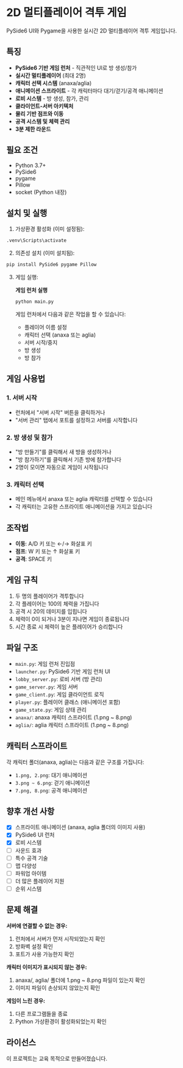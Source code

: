 # 2D 멀티플레이어 격투 게임

PySide6 UI와 Pygame을 사용한 실시간 2D 멀티플레이어 격투 게임입니다.

## 특징

- **PySide6 기반 게임 런처** - 직관적인 UI로 방 생성/참가
- **실시간 멀티플레이어** (최대 2명)
- **캐릭터 선택 시스템** (anaxa/aglia)
- **애니메이션 스프라이트** - 각 캐릭터마다 대기/걷기/공격 애니메이션
- **로비 시스템** - 방 생성, 참가, 관리
- **클라이언트-서버 아키텍처**
- **물리 기반 점프와 이동**
- **공격 시스템 및 체력 관리**
- **3분 제한 라운드**

## 필요 조건

- Python 3.7+
- PySide6
- pygame
- Pillow
- socket (Python 내장)

## 설치 및 실행

1. 가상환경 활성화 (이미 설정됨):
```bash
.venv\Scripts\activate
```

2. 의존성 설치 (이미 설치됨):
```bash
pip install PySide6 pygame Pillow
```

3. 게임 실행:

   **게임 런처 실행**
   ```bash
   python main.py
   ```

   게임 런처에서 다음과 같은 작업을 할 수 있습니다:
   - 플레이어 이름 설정
   - 캐릭터 선택 (anaxa 또는 aglia)
   - 서버 시작/중지
   - 방 생성
   - 방 참가

## 게임 사용법

### 1. 서버 시작
- 런처에서 "서버 시작" 버튼을 클릭하거나
- "서버 관리" 탭에서 포트를 설정하고 서버를 시작합니다

### 2. 방 생성 및 참가
- "방 만들기"를 클릭해서 새 방을 생성하거나
- "방 참가하기"를 클릭해서 기존 방에 참가합니다
- 2명이 모이면 자동으로 게임이 시작됩니다

### 3. 캐릭터 선택
- 메인 메뉴에서 anaxa 또는 aglia 캐릭터를 선택할 수 있습니다
- 각 캐릭터는 고유한 스프라이트 애니메이션을 가지고 있습니다

## 조작법

- **이동**: A/D 키 또는 ←/→ 화살표 키
- **점프**: W 키 또는 ↑ 화살표 키
- **공격**: SPACE 키

## 게임 규칙

1. 두 명의 플레이어가 격투합니다
2. 각 플레이어는 100의 체력을 가집니다
3. 공격 시 20의 데미지를 입힙니다
4. 체력이 0이 되거나 3분이 지나면 게임이 종료됩니다
5. 시간 종료 시 체력이 높은 플레이어가 승리합니다

## 파일 구조

- `main.py`: 게임 런처 진입점
- `launcher.py`: PySide6 기반 게임 런처 UI
- `lobby_server.py`: 로비 서버 (방 관리)
- `game_server.py`: 게임 서버
- `game_client.py`: 게임 클라이언트 로직
- `player.py`: 플레이어 클래스 (애니메이션 포함)
- `game_state.py`: 게임 상태 관리
- `anaxa/`: anaxa 캐릭터 스프라이트 (1.png ~ 8.png)
- `aglia/`: aglia 캐릭터 스프라이트 (1.png ~ 8.png)

## 캐릭터 스프라이트

각 캐릭터 폴더(anaxa, aglia)는 다음과 같은 구조를 가집니다:
- `1.png, 2.png`: 대기 애니메이션
- `3.png ~ 6.png`: 걷기 애니메이션  
- `7.png, 8.png`: 공격 애니메이션

## 향후 개선 사항

- [x] 스프라이트 애니메이션 (anaxa, aglia 폴더의 이미지 사용)
- [x] PySide6 UI 런처
- [x] 로비 시스템
- [ ] 사운드 효과
- [ ] 특수 공격 기술
- [ ] 맵 다양성
- [ ] 파워업 아이템
- [ ] 더 많은 플레이어 지원
- [ ] 순위 시스템

## 문제 해결

**서버에 연결할 수 없는 경우:**
1. 런처에서 서버가 먼저 시작되었는지 확인
2. 방화벽 설정 확인
3. 포트가 사용 가능한지 확인

**캐릭터 이미지가 표시되지 않는 경우:**
1. anaxa/, aglia/ 폴더에 1.png ~ 8.png 파일이 있는지 확인
2. 이미지 파일이 손상되지 않았는지 확인

**게임이 느린 경우:**
1. 다른 프로그램들을 종료
2. Python 가상환경이 활성화되었는지 확인

## 라이선스

이 프로젝트는 교육 목적으로 만들어졌습니다.

